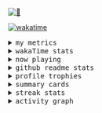 [![🐙](https://hits.seeyoufarm.com/api/count/incr/badge.svg?url=https%3A%2F%2Fgithub.com%2Fktnkk%2Fhit-counter&count_bg=%23070707&title_bg=%23070707&icon=&icon_color=%23E7E7E7&title=visitors&edge_flat=true)](https://hits.seeyoufarm.com)

[![wakatime](https://wakatime.com/badge/user/43ee8060-219a-4cc8-b7a0-9a681ab5a8a7.svg)](https://wakatime.com/@43ee8060-219a-4cc8-b7a0-9a681ab5a8a7)

<details>
  <summary> <samp>my metrics</samp></summary>
  
  <br>
  
 ![🐳](https://github.com/kkhys/kkhys/blob/main/github-metrics.svg)
  
  ***
</details>

<details>
  <summary> <samp>wakaTime stats</samp></summary>
  
  <br>
  
<!--START_SECTION:waka-->
![Code Time](http://img.shields.io/badge/Code%20Time-1%2C050%20hrs%2032%20mins-blue)

**🐱 My GitHub Data** 

> 📦 5.0 MB Used in GitHub's Storage 
 > 
> 🏆 2,625 Contributions in the Year 2023
 > 
> 💼 Opted to Hire
 > 
> 📜 3 Public Repositories 
 > 
> 🔑 56 Private Repositories 
 > 
**I'm an Early 🐤** 

```text
🌞 Morning                10658 commits       ███████████░░░░░░░░░░░░░░   43.48 % 
🌆 Daytime                5783 commits        ██████░░░░░░░░░░░░░░░░░░░   23.59 % 
🌃 Evening                6936 commits        ███████░░░░░░░░░░░░░░░░░░   28.30 % 
🌙 Night                  1135 commits        █░░░░░░░░░░░░░░░░░░░░░░░░   04.63 % 
```
📅 **I'm Most Productive on Monday** 

```text
Monday                   4653 commits        █████░░░░░░░░░░░░░░░░░░░░   18.98 % 
Tuesday                  4131 commits        ████░░░░░░░░░░░░░░░░░░░░░   16.85 % 
Wednesday                4356 commits        ████░░░░░░░░░░░░░░░░░░░░░   17.77 % 
Thursday                 3983 commits        ████░░░░░░░░░░░░░░░░░░░░░   16.25 % 
Friday                   4233 commits        ████░░░░░░░░░░░░░░░░░░░░░   17.27 % 
Saturday                 1639 commits        ██░░░░░░░░░░░░░░░░░░░░░░░   06.69 % 
Sunday                   1517 commits        ██░░░░░░░░░░░░░░░░░░░░░░░   06.19 % 
```


📊 **This Week I Spent My Time On** 

```text
🕑︎ Time Zone: Asia/Tokyo

💬 Programming Languages: 
Other                    30 hrs 59 mins      ██████████████████░░░░░░░   73.95 % 
Java                     4 hrs 10 mins       ██░░░░░░░░░░░░░░░░░░░░░░░   09.98 % 
HTML                     3 hrs 49 mins       ██░░░░░░░░░░░░░░░░░░░░░░░   09.12 % 
TypeScript               1 hr 11 mins        █░░░░░░░░░░░░░░░░░░░░░░░░   02.84 % 
Play2                    1 hr 6 mins         █░░░░░░░░░░░░░░░░░░░░░░░░   02.63 % 

🔥 Editors: 
Chrome                   30 hrs 59 mins      ██████████████████░░░░░░░   73.95 % 
IntelliJ                 9 hrs 42 mins       ██████░░░░░░░░░░░░░░░░░░░   23.16 % 
WebStorm                 1 hr 12 mins        █░░░░░░░░░░░░░░░░░░░░░░░░   02.89 % 

💻 Operating System: 
Mac                      41 hrs 54 mins      █████████████████████████   100.00 % 
```


 Last Updated on 2023/07/04 18:43:40 UTC
<!--END_SECTION:waka-->
  
  ***
</details>


<details>
  <summary> <samp>now playing</samp></summary>
  
  <br>
 
 [![🐟](https://spotify-github-profile.vercel.app/api/view?uid=31ryofms4dnv7mrohhepo4c4zgqu&cover_image=true&theme=default&show_offline=false&background_color=121212&bar_color=53b14f&bar_color_cover=false)](https://open.spotify.com/user/31ryofms4dnv7mrohhepo4c4zgqu)
  
  ***
</details>

<details>
  <summary> <samp>github readme stats</samp></summary>
  
  <br>
  
 <p align="left"> 
  <img alt="🐠" src="https://github-readme-stats.vercel.app/api?username=kkhys&count_private=true&show_icons=true&theme=dark&include_all_commits=true" />
  <img alt="🐟" src="https://github-readme-stats.vercel.app/api/top-langs/?username=kkhys&layout=compact&theme=dark&langs_count=10&hide=HTML,CSS,SCSS" />
</p>
  
  ***
</details>

<details>
  <summary> <samp>profile trophies</samp></summary>
  
  <br>
  
  [![🐬](https://github-profile-trophy.vercel.app/?username=kkhys&rank=SECRET,SSS,SS,S,AAA,AA,A&theme=darkhub&row=1&margin-w=10&no-bg=true)](https://github.com/ryo-ma/github-profile-trophy)
  
  ***
</details>

<details>
  <summary> <samp>summary cards</samp></summary>
  
  <br>
  
  ![🐋](https://github-profile-summary-cards.vercel.app/api/cards/profile-details?username=kkhys&theme=github_dark)
  ![🦑](https://github-profile-summary-cards.vercel.app/api/cards/repos-per-language?username=kkhys&theme=github_dark)
  ![🦭](https://github-profile-summary-cards.vercel.app/api/cards/most-commit-language?username=kkhys&theme=github_dark)
  ![🦀](https://github-profile-summary-cards.vercel.app/api/cards/stats?username=kkhys&theme=github_dark)
  ![🦈](https://github-profile-summary-cards.vercel.app/api/cards/productive-time?username=kkhys&theme=github_dark)
  
  ***
</details>

<details>
  <summary> <samp>streak stats</samp></summary>
  
  <br>
  
  [![🐠](http://github-readme-streak-stats.herokuapp.com?user=kkhys&theme=dark)](https://git.io/streak-stats)
  
  ***
</details>

<details>
  <summary> <samp>activity graph</samp></summary>
  
  <br>
  
  [![🐡](https://github-readme-activity-graph.cyclic.app/graph?username=kkhys&theme=xcode)](https://github.com/ashutosh00710/github-readme-activity-graph)
  
  ***
</details>
